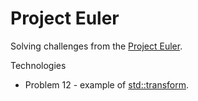 # Project Euler

Solving challenges from the [Project Euler](https://projecteuler.net/).

Technologies
* Problem 12 - example of [std::transform](https://en.cppreference.com/w/cpp/algorithm/transform).